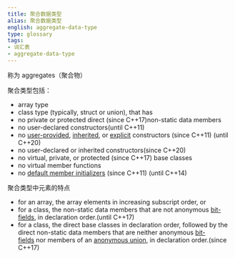 ```yaml
---
title: 聚合数据类型
alias: 聚合数据类型
english: aggregate-data-type
type: glossary
tags:
- 词汇表
- aggregate-data-type
---
```


称为 aggregates（聚合物）

聚合类型包括：
-   array type
-   class type (typically, struct or union), that has
-   no private or protected direct (since C++17)non-static data members
-   no user-declared constructors(until C++11)
-   no [user-provided](https://en.cppreference.com/w/cpp/language/function#User-provided_functions "cpp/language/function"), [inherited](https://en.cppreference.com/w/cpp/language/using_declaration#Inheriting_constructors "cpp/language/using declaration"), or [explicit](https://en.cppreference.com/w/cpp/language/explicit "cpp/language/explicit") constructors (since C++11)  (until C++20)
-   no user-declared or inherited constructors(since C++20)
-   no virtual, private, or protected (since C++17) base classes
-   no virtual member functions
-   no [default member initializers](https://en.cppreference.com/w/cpp/language/data_members#Member_initialization "cpp/language/data members")  (since C++11)  (until C++14)

聚合类型中元素的特点
-   for an array, the array elements in increasing subscript order, or
-   for a class, the non-static data members that are not anonymous [bit-fields](https://en.cppreference.com/w/cpp/language/bit_field "cpp/language/bit field"), in declaration order.(until C++17)
-   for a class, the direct base classes in declaration order, followed by the direct non-static data members that are neither anonymous [bit-fields](https://en.cppreference.com/w/cpp/language/bit_field "cpp/language/bit field") nor members of an [anonymous union](https://en.cppreference.com/w/cpp/language/union#Anonymous_unions "cpp/language/union"), in declaration order.(since C++17)